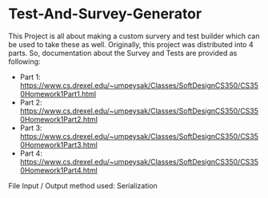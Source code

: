 # Test-And-Survey-Generator

This Project is all about making a custom survery and test builder which can be used to take these as well. Originally, this project was distributed into 4 parts.
So, documentation about the Survey and Tests are provided as following:

- Part 1: https://www.cs.drexel.edu/~umpeysak/Classes/SoftDesignCS350/CS350Homework1Part1.html
- Part 2: https://www.cs.drexel.edu/~umpeysak/Classes/SoftDesignCS350/CS350Homework1Part2.html
- Part 3: https://www.cs.drexel.edu/~umpeysak/Classes/SoftDesignCS350/CS350Homework1Part3.html
- Part 4: https://www.cs.drexel.edu/~umpeysak/Classes/SoftDesignCS350/CS350Homework1Part4.html

File Input / Output method used: Serialization
